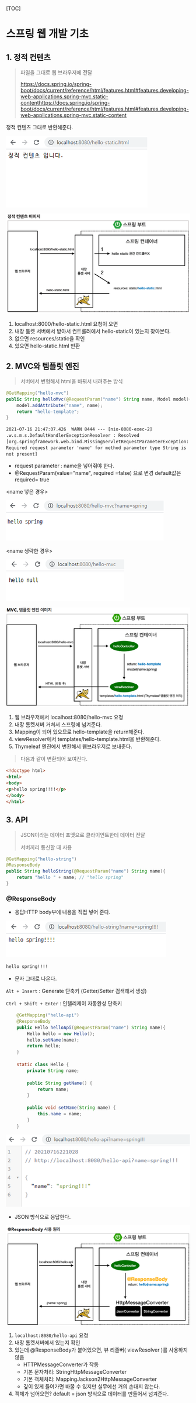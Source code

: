 [TOC]

# 스프링 웹 개발 기초

## 1. 정적 컨텐츠

> 파일을 그대로 웹 브라우저에 전달
>
> https://docs.spring.io/spring-boot/docs/current/reference/html/features.html#features.developing-web-applications.spring-mvc.static-contenthttps://docs.spring.io/spring-boot/docs/current/reference/html/features.html#features.developing-web-applications.spring-mvc.static-content

정적 컨텐츠 그대로 반환해준다.

![image-20210716213532512](2.스프링_웹_개발_기초.assets/image-20210716213532512.png)

![image-20210716213644908](2.스프링_웹_개발_기초.assets/image-20210716213644908.png)



1. localhost:8000/hello-static.html 요청이 오면
2. 내장 톰켓 서버에서 받아서 컨트롤러에서 hello-static이 있는지 찾아본다.
3. 없으면 resources/static을 확인
4. 있으면 hello-static.html 반환





## 2. MVC와 템플릿 엔진

> 서버에서 변형해서 html을 바꿔서 내려주는 방식

```java
@GetMapping("hello-mvc")
public String helloMvc(@RequestParam("name") String name, Model model){
    model.addAttribute("name", name);
    return "hello-template";
}
```

`2021-07-16 21:47:07.426  WARN 8444 --- [nio-8080-exec-2] .w.s.m.s.DefaultHandlerExceptionResolver : Resolved [org.springframework.web.bind.MissingServletRequestParameterException: Required request parameter 'name' for method parameter type String is not present]`

- request parameter : name을 넣어줘야 한다.
- @RequestParam(value="name", required =false) 으로 변경 default값은required= true

<name 넣은 경우>

![image-20210716214923222](2.스프링_웹_개발_기초.assets/image-20210716214923222.png)



<name 생략한 경우>

![image-20210716214959712](2.스프링_웹_개발_기초.assets/image-20210716214959712.png)





![image-20210716215857867](2.스프링_웹_개발_기초.assets/image-20210716215857867.png)



1. 웹 브라우저에서 localhost:8080/hello-mvc 요청
2. 내장 톰켓서버 거쳐서 스프링에 넘겨준다.
3. Mapping이 되어 있으므로 hello-template을 return해준다.
4. viewResolver에서 templates/hello-template.html을 반환해준다.
5. Thymeleaf 엔진에서 변환해서 웹브라우저로 보내준다.

> 다음과 같이 변환되어 보여진다.

```html
<!doctype html>
<html>
<body>
<p>hello spring!!!!</p>
</body>
</html>
```





## 3. API

> JSON이라는 데이터 포맷으로 클라이언트한테  데이터 전달
>
> 서버끼리 통신할 때 사용

```java
@GetMapping("hello-string")
@ResponseBody
public String helloString(@RequestParam("name") String name){
    return "hello " + name; // "hello spring"
}
```

### @ResponseBody

- 응답HTTP body부에 내용을 직접 넣어 준다.

![image-20210716220559663](2.스프링_웹_개발_기초.assets/image-20210716220559663.png)

```html
hello spring!!!!
```

- 문자 그대로 나온다.



`Alt + Insert` : Generate 단축키 (Getter/Setter 검색해서 생성)

`Ctrl + Shift + Enter` : 인텔리제이 자동완성 단축키



```java
    @GetMapping("hello-api")
    @ResponseBody
    public Hello helloApi(@RequestParam("name") String name){
        Hello hello = new Hello();
        hello.setName(name);
        return hello;
    }

    static class Hello {
        private String name;

        public String getName() {
            return name;
        }

        public void setName(String name) {
            this.name = name;
        }
    }
```





![image-20210716221035611](2.스프링_웹_개발_기초.assets/image-20210716221035611.png)

- JSON 방식으로 응답한다.





![image-20210716221257226](2.스프링_웹_개발_기초.assets/image-20210716221257226.png)

1. `localhost:8080/hello-api` 요청
2. 내장 톰켓서버에서 있는지 확인
3. 있는데 @ResponseBody가 붙어있으면, 뷰 리졸버( viewResolver )를 사용하지 않음
   - HTTPMessageConverter가 작동
   - 기본 문자처리: StringHttpMessageConverter
   - 기본 객체처리: MappingJackson2HttpMessageConverter
   - 깊이 있게 들어가면 바꿀 수 있지만 실무에선 거의 손대지 않는다.
4. 객체가 넘어오면? default = json 방식으로 데이터를 만들어서 넘겨준다.

